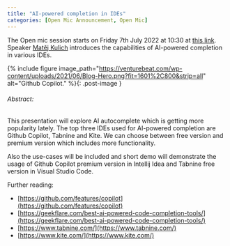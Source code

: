 ```yaml
---
title: "AI-powered completion in IDEs"
categories: [Open Mic Announcement, Open Mic]
---
```


The Open mic session starts on Friday 7th July 2022 at 10:30 at [this link](todo). Speaker [Matěj Kulich](https://kbss.felk.cvut.cz/web/team#mat%C4%9Bj-kulich) introduces the capabilities of AI-powered completion in various IDEs.

{% include figure image_path="https://venturebeat.com/wp-content/uploads/2021/06/Blog-Hero.png?fit=1601%2C800&strip=all" alt="Github Copilot." %}{: .post-image }

###### Abstract:

This presentation will explore AI autocomplete which is getting more popularity lately. The top three IDEs used for AI-powered completion are Github Copilot, Tabnine and Kite. We can choose between free version and premium version which includes more functionality.

Also the use-cases will be included and short demo will demonstrate the usage of Github Copilot premium version in Intellij Idea and Tabnine free version in Visual Studio Code.



Further reading:
* [https://github.com/features/copilot](https://github.com/features/copilot)
* [https://geekflare.com/best-ai-powered-code-completion-tools/](https://geekflare.com/best-ai-powered-code-completion-tools/)
* [https://www.tabnine.com/](https://www.tabnine.com/)
* [https://www.kite.com/](https://www.kite.com/)

